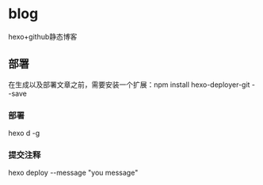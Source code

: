 # blog
hexo+github静态博客

## 部署
在生成以及部署文章之前，需要安装一个扩展：npm install hexo-deployer-git --save

### 部署
hexo d -g

### 提交注释
hexo deploy --message "you message"